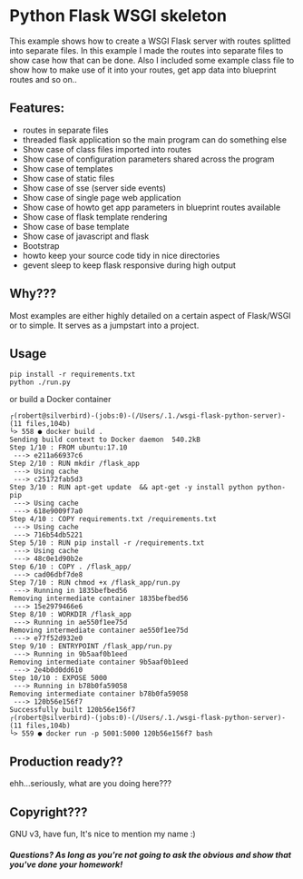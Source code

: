 # Python Flask WSGI skeleton

This example shows how to create a WSGI Flask server with routes splitted into separate files. In this example I made
the routes into separate files to show case how that can be done. Also I included some example class file to show how
to make use of it into your routes, get app data into blueprint routes and so on..

## Features:

- routes in separate files
- threaded flask application so the main program can do something else
- Show case of class files imported into routes
- Show case of configuration parameters shared across the program
- Show case of templates
- Show case of static files
- Show case of sse (server side events)
- Show case of single page web application
- Show case of howto get app parameters in blueprint routes available
- Show case of flask template rendering
- Show case of base template
- Show case of javascript and flask
- Bootstrap
- howto keep your source code tidy in nice directories
- gevent sleep to keep flask responsive during high output

## Why???

Most examples are either highly detailed on a certain aspect of Flask/WSGI or to simple. It serves as a jumpstart into
a project. 

## Usage

    pip install -r requirements.txt
    python ./run.py

or build a Docker container

    ┌(robert@silverbird)-(jobs:0)-(/Users/.1./wsgi-flask-python-server)-(11 files,104b)
    └> 558 ● docker build .
    Sending build context to Docker daemon  540.2kB
    Step 1/10 : FROM ubuntu:17.10
     ---> e211a66937c6
    Step 2/10 : RUN mkdir /flask_app
     ---> Using cache
     ---> c25172fab5d3
    Step 3/10 : RUN apt-get update  && apt-get -y install python python-pip
     ---> Using cache
     ---> 618e9009f7a0
    Step 4/10 : COPY requirements.txt /requirements.txt
     ---> Using cache
     ---> 716b54db5221
    Step 5/10 : RUN pip install -r /requirements.txt
     ---> Using cache
     ---> 48c0e1d90b2e
    Step 6/10 : COPY . /flask_app/
     ---> cad06dbf7de8
    Step 7/10 : RUN chmod +x /flask_app/run.py
     ---> Running in 1835befbed56
    Removing intermediate container 1835befbed56
     ---> 15e2979466e6
    Step 8/10 : WORKDIR /flask_app
     ---> Running in ae550f1ee75d
    Removing intermediate container ae550f1ee75d
     ---> e77f52d932e0
    Step 9/10 : ENTRYPOINT /flask_app/run.py
     ---> Running in 9b5aaf0b1eed
    Removing intermediate container 9b5aaf0b1eed
     ---> 2e4b0d0dd610
    Step 10/10 : EXPOSE 5000
     ---> Running in b78b0fa59058
    Removing intermediate container b78b0fa59058
     ---> 120b56e156f7
    Successfully built 120b56e156f7
    ┌(robert@silverbird)-(jobs:0)-(/Users/.1./wsgi-flask-python-server)-(11 files,104b)
    └> 559 ● docker run -p 5001:5000 120b56e156f7 bash

## Production ready??

ehh...seriously, what are you doing here???

## Copyright???

GNU v3, have fun, It's nice to mention my name :)

##### Questions? As long as you're not going to ask the obvious and show that you've done your homework!
